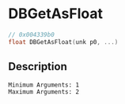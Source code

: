 # DBGetAsFloat
```c
// 0x004339b0
float DBGetAsFloat(unk p0, ...)
```
## Description
```
Minimum Arguments: 1
Maximum Arguments: 2
```
